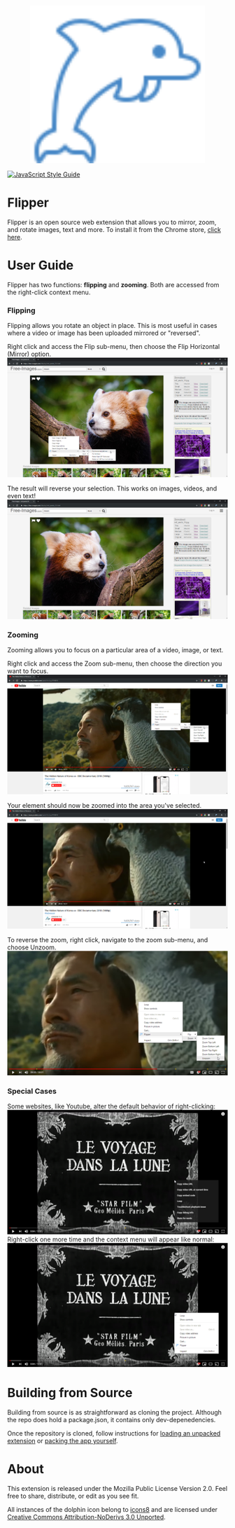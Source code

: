 <p align="center">
  <img width="400" src="assets/icons/flipper.svg">
</p>

[![JavaScript Style Guide](https://cdn.rawgit.com/standard/standard/master/badge.svg)](https://github.com/standard/standard)

# Flipper
Flipper is an open source web extension that allows you to mirror, zoom, and rotate images, text and more. To install it from the Chrome store, [click here](https://chrome.google.com/webstore/detail/flipper/ndbojakfkagkdhnfjdkannpehpfdnaan).

# User Guide
Flipper has two functions: **flipping** and **zooming**. Both are accessed from the right-click context menu.

### Flipping
Flipping allows you rotate an object in place. This is most useful in cases where a video or image has been uploaded mirrored or "reversed".

Right click and access the Flip sub-menu, then choose the Flip Horizontal (Mirror) option.
![Youtube's context menu replacement](assets/examples/default-step-1.png?raw=true)

The result will reverse your selection. This works on images, videos, and even text!
![Youtube's context menu replacement](assets/examples/default-step-2.png?raw=true)

### Zooming
Zooming allows you to focus on a particular area of a video, image, or text.

Right click and access the Zoom sub-menu, then choose the direction you want to focus.
![Youtube's context menu replacement](assets/examples/default-step-3.png?raw=true)

Your element should now be zoomed into the area you've selected.
![Youtube's context menu replacement](assets/examples/default-step-4.png?raw=true)

To reverse the zoom, right click, navigate to the zoom sub-menu, and choose Unzoom.
![Youtube's context menu replacement](assets/examples/default-step-5.png?raw=true)

### Special Cases
Some websites, like Youtube, alter the default behavior of right-clicking:
![Youtube's context menu replacement](assets/examples/youtube-step-1.png?raw=true)
Right-click one more time and the context menu will appear like normal:
![The default context menu reappears](assets/examples/youtube-step-2.png?raw=true)

# Building from Source
Building from source is as straightforward as cloning the project. Although the repo does hold a package.json, it contains only dev-depenedencies. 

Once the repository is cloned, follow instructions for [loading an unpacked extension](https://developer.chrome.com/extensions/getstarted#manifest) or [packing the app yourself](https://support.google.com/chrome/a/answer/2714278?hl=en).

# About
This extension is released under the Mozilla Public License Version 2.0. Feel free to share, distribute, or edit as you see fit.

All instances of the dolphin icon belong to [icons8](https://icons8.com/) and are licensed under [Creative Commons Attribution-NoDerivs 3.0 Unported](https://icons8.com/license).
